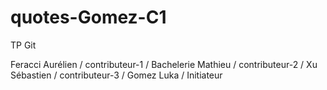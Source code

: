 # quotes-Gomez-C1
TP Git


Feracci Aurélien / contributeur-1 / 
Bachelerie Mathieu / contributeur-2 / 
Xu Sébastien / contributeur-3 / 
Gomez Luka / Initiateur
